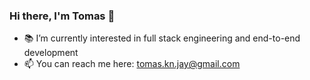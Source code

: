 ### Hi there, I'm Tomas 👋

- 📚 I’m currently interested in full stack engineering and end-to-end development
- 📫 You can reach me here: tomas.kn.jay@gmail.com
